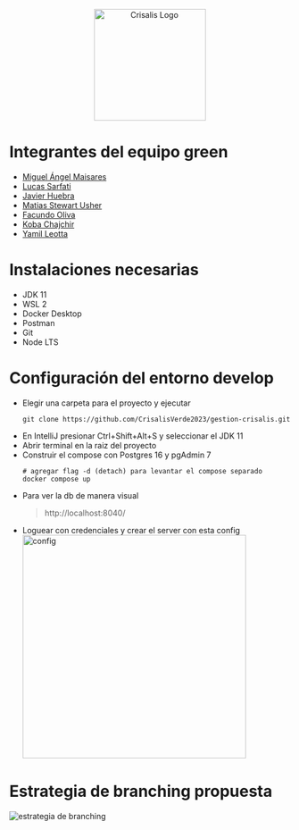 <p align="center">
  <img src="https://i.ibb.co/Q8CYGVX/logo-artifact.png" width="200" alt="Crisalis Logo" />
</p>

# Integrantes del equipo green
- [Miguel Ángel Maisares](https://github.com/MigueMaisares)
- [Lucas Sarfati](https://github.com/Lucassarfati1)
- [Javier Huebra](https://github.com/javierhuebra)
- [Matias Stewart Usher](https://github.com/stewartUsherDev)
- [Facundo Oliva](https://github.com/FakuGemDa)
- [Koba Chajchir](https://github.com/kobachajchir)
- [Yamil Leotta](https://github.com/YamilLeotta)

# Instalaciones necesarias
- JDK 11
- WSL 2
- Docker Desktop
- Postman
- Git
- Node LTS

# Configuración del entorno develop
- Elegir una carpeta para el proyecto y ejecutar
  ```console
  git clone https://github.com/CrisalisVerde2023/gestion-crisalis.git
  ```
- En IntelliJ presionar Ctrl+Shift+Alt+S y seleccionar el JDK 11
- Abrir terminal en la raiz del proyecto
- Construir el compose con Postgres 16 y pgAdmin 7
    ```console
    # agregar flag -d (detach) para levantar el compose separado
    docker compose up
    ```
- Para ver la db de manera visual
  > http://localhost:8040/
- Loguear con credenciales y crear el server con esta config
  <img src="https://i.ibb.co/6tQwg9H/postgres.jpg" width="400" alt="config" />

# Estrategia de branching propuesta
![estrategia de branching](https://i.ibb.co/nnbx1YF/estrategia-branching.png)
